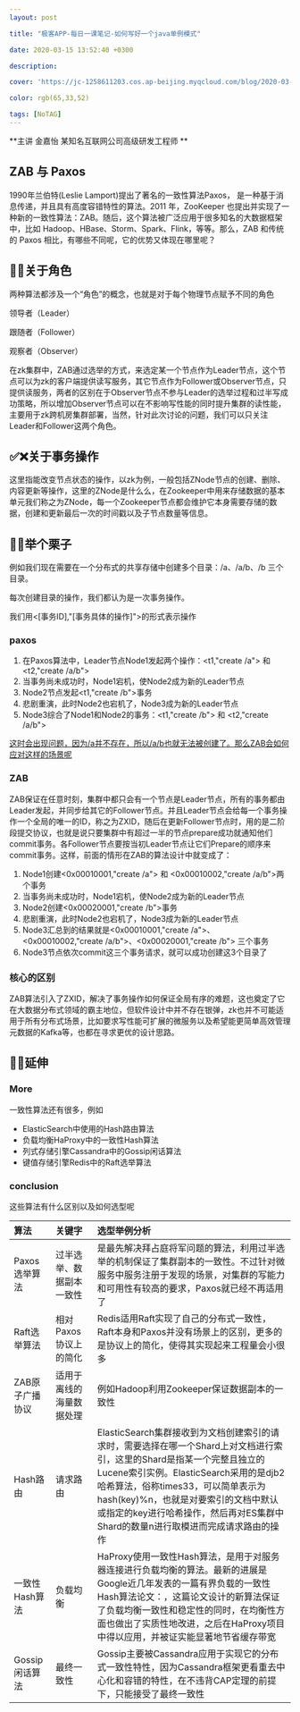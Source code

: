 ```yaml
---
layout: post

title: "极客APP-每日一课笔记-如何写好一个java单例模式"

date: 2020-03-15 13:52:40 +0300

description:  

cover: 'https://jc-1258611203.cos.ap-beijing.myqcloud.com/blog/2020-03-15-%E6%88%AA%E5%B1%8F2020-03-15%E4%B8%8B%E5%8D%883.24.46.png'

color: rgb(65,33,52)

tags: [NoTAG]
---
```


**主讲 金嘉怡 某知名互联网公司高级研发工程师 **

## ZAB 与 Paxos

1990年兰伯特(Leslie Lamport)提出了著名的一致性算法Paxos， 是一种基于消息传递，并且具有高度容错特性的算法。2011 年，ZooKeeper 也提出并实现了一种新的一致性算法：ZAB。随后，这个算法被广泛应用于很多知名的大数据框架中，比如 Hadoop、HBase、Storm、Spark、Flink，等等。那么，ZAB 和传统的 Paxos 相比，有哪些不同呢，它的优势又体现在哪里呢？

## 👿😈关于角色

两种算法都涉及一个“角色”的概念，也就是对于每个物理节点赋予不同的角色

领导者（Leader）

跟随者（Follower）

观察者（Observer）

在zk集群中，ZAB通过选举的方式，来选定某一个节点作为Leader节点，这个节点可以为zk的客户端提供读写服务，其它节点作为Follower或Observer节点，只提供读服务，两者的区别在于Observer节点不参与Leader的选举过程和过半写成功策略，所以增加Observer节点可以在不影响写性能的同时提升集群的读性能，主要用于zk跨机房集群部署，当然，针对此次讨论的问题，我们可以只关注Leader和Follower这两个角色。

## ✅❌关于事务操作

这里指能改变节点状态的操作，以zk为例，一般包括ZNode节点的创建、删除、内容更新等操作，这里的ZNode是什么么，在Zookeeper中用来存储数据的基本单元我们称之为ZNode，每一个Zookeeper节点都会维护它本身需要存储的数据，创建和更新最后一次的时间戳以及子节点数量等信息。

## 🌰🌰举个栗子

例如我们现在需要在一个分布式的共享存储中创建多个目录：/a、/a/b、/b 三个目录。

每次创建目录的操作，我们都认为是一次事务操作。

我们用<[事务ID],"[事务具体的操作]">的形式表示操作

### paxos

1. 在Paxos算法中，Leader节点Node1发起两个操作：<t1,"create /a"> 和 <t2,"create /a/b">
2. 当事务尚未成功时，Node1宕机，使Node2成为新的Leader节点
3. Node2节点发起<t1,"create /b">事务
4. 悲剧重演，此时Node2也宕机了，Node3成为新的Leader节点
5. Node3综合了Node1和Node2的事务：<t1,"create /b"> 和 <t2,"create /a/b">

<u>这时会出现问题，因为/a并不存在，所以/a/b也就无法被创建了。那么ZAB会如何应对这样的场景呢</u>

### ZAB

ZAB保证在任意时刻，集群中都只会有一个节点是Leader节点，所有的事务都由Leader发起，并同步给其它的Follower节点。并且Leader节点会给每一个事务操作一个全局的唯一的ID，称之为ZXID，随后在更新Follower节点时，用的是二阶段提交协议，也就是说只要集群中有超过一半的节点prepare成功就通知他们commit事务。各Follower节点要按当初Leader节点让它们Prepare的顺序来commit事务。这样，前面的情形在ZAB的算法设计中就变成了：

1. Node1创建<0x00010001,"create /a"> 和 <0x00010002,"create /a/b">两个事务
2. 当事务尚未成功时，Node1宕机，使Node2成为新的Leader节点
3. Node2创建<0x00020001,"create /b">事务
4. 悲剧重演，此时Node2也宕机了，Node3成为新的Leader节点
5. Node3汇总到的结果就是<0x00010001,"create /a">、<0x00010002,"create /a/b">、<0x00020001,"create /b"> 三个事务
6. Node3节点依次commit这三个事务请求，就可以成功创建这3个目录了

### 核心的区别

ZAB算法引入了ZXID，解决了事务操作如何保证全局有序的难题，这也奠定了它在大数据分布式领域的霸主地位，但软件设计中并不存在银弹，zk也并不可能适用于所有分布式场景，比如要求写性能可扩展的微服务以及希望能更简单高效管理元数据的Kafka等，也都在寻求更优的设计思路。

## 🔡🔠延伸

### More

一致性算法还有很多，例如

- ElasticSearch中使用的Hash路由算法
- 负载均衡HaProxy中的一致性Hash算法
- 列式存储引擎Cassandra中的Gossip闲话算法
- 键值存储引擎Redis中的Raft选举算法

### conclusion

这些算法有什么区别以及如何选型呢

| 算法            | 关键字                   | 选型举例分析                                                 |
| :-------------- | :----------------------- | :----------------------------------------------------------- |
| Paxos选举算法   | 过半选举、数据副本一致性 | 是最先解决拜占庭将军问题的算法，利用过半选举的机制保证了集群副本的一致性。不过针对微服务中服务注册于发现的场景，对集群的写能力和可用性有较高的要求，Paxos就已经不再适用了 |
| Raft选举算法    | 相对Paxos协议上的简化    | Redis适用Raft实现了自己的分布式一致性，Raft本身和Paxos并没有场景上的区别，更多的是协议上的简化，使得其实现起来工程量会小很多 |
| ZAB原子广播协议 | 适用于离线的海量数据处理 | 例如Hadoop利用Zookeeper保证数据副本的一致性                  |
| Hash路由        | 请求路由                 | ElasticSearch集群接收到为文档创建索引的请求时，需要选择在哪一个Shard上对文档进行索引，这里的Shard是指某一个完整且独立的Lucene索引实例。ElasticSearch采用的是djb2哈希算法，俗称times33，可以简单表示为hash(key)%n，也就是对要索引的文档中默认或指定的key进行哈希操作，然后再对ES集群中Shard的数量n进行取模进而完成请求路由的操作 |
| 一致性Hash算法  | 负载均衡                 | HaProxy使用一致性Hash算法，是用于对服务器连接进行负载均衡的算法。最新的进展是Google近几年发表的一篇有界负载的一致性Hash算法论文：，这篇论文设计的新算法保证了负载均衡一致性和稳定性的同时，在均衡性方面也做出了实质性地改进，之后在HaProxy项目中得以应用，并被证实能显著地节省缓存带宽 |
| Gossip闲话算法  | 最终一致性               | Gossip主要被Cassandra应用于实现它的分布式一致性特性，因为Cassandra框架更看重去中心化和容错的特性，在不违背CAP定理的前提下，只能接受了最终一致性 |


